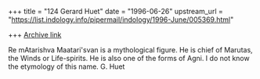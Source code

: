 +++
title = "124 Gerard Huet"
date = "1996-06-26"
upstream_url = "https://list.indology.info/pipermail/indology/1996-June/005369.html"

+++
[Archive link](https://list.indology.info/pipermail/indology/1996-June/005369.html)

Re mAtarishva
Maatari'svan is a mythological figure. 
He is chief of Marutas, the Winds or Life-spirits.
He is also one of the forms of Agni.
I do not know the etymology of this name.
G. Huet




